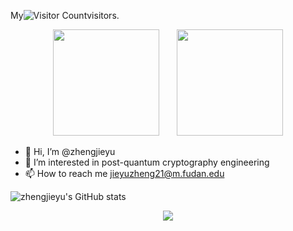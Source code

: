 

My![Visitor Count](https://profile-counter.glitch.me/Christmas/count.svg)visitors.

<div align="center">
<span>  </span>
<img height="170px" src="https://github-readme-stats.vercel.app/api?username=zhengjieyu" /><span>  </span><img height="170px" src="https://github-readme-stats.vercel.app/api/top-langs/?username=zhengjieyu&layout=compact&langs_count=8" />
<span>  </span>
</div>


- 👋 Hi, I’m @zhengjieyu
- 👀 I’m interested in post-quantum cryptography engineering
- 📫 How to reach me jieyuzheng21@m.fudan.edu


![zhengjieyu's GitHub stats](https://github-readme-stats.vercel.app/api?username=zhengjieyu&show_icons=true&theme=radical)


<p align="center">
<a title="github" target="_blank" href="https://github.com/zhengjieyu"><img src="https://img.shields.io/badge/dynamic/json?label=GitHub&suffix=%20followers&query=%24.data.totalSubs&url=https%3A%2F%2Fapi.spencerwoo.com%2Fsubstats%2F%3Fsource%3Dgithub%26queryKey%3Dzhengjieyu&labelColor=282c34&color=353940&logo=github&longCache=true" ></a>
</p>

<!--START_SECTION:waka-->
<!--END_SECTION:waka-->
